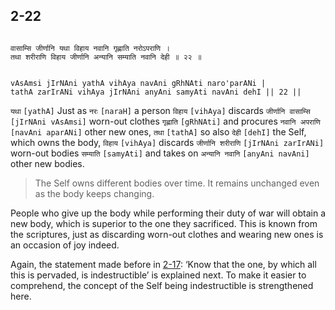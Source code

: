 ## 2-22


```shloka-sa

वासाम्सि जीर्णानि यथा विहाय नवानि गृह्णाति नरोऽपराणि ।
तथा शरीराणि विहाय जीर्णानि अन्यानि सम्याति नवानि देही ॥ २२ ॥

```
```shloka-sa-hk

vAsAmsi jIrNAni yathA vihAya navAni gRhNAti naro'parANi |
tathA zarIrANi vihAya jIrNAni anyAni samyAti navAni dehI || 22 ||

```
`यथा` `[yathA]` Just as `नरः` `[naraH]` a person `विहाय` `[vihAya]` discards `जीर्णानि वासाम्सि` `[jIrNAni vAsAmsi]` worn-out clothes `गृह्णाति` `[gRhNAti]` and procures `नवानि अपराणि` `[navAni aparANi]` other new ones, `तथा` `[tathA]` so also `देही` `[dehI]` the Self, which owns the body, `विहाय` `[vihAya]` discards `जीर्णानि शरीराणि` `[jIrNAni zarIrANi]` worn-out bodies `सम्याति` `[samyAti]` and takes on `अन्यानि नवानि` `[anyAni navAni]` other new bodies.


<a name='applnote_33'></a>
> The Self owns different bodies over time. It remains unchanged even as the body keeps changing.



People who give up the body while performing their duty of war will obtain a new body, which is superior to the one they sacrificed. This is known from the scriptures, just as discarding worn-out clothes and wearing new ones is an occasion of joy indeed.

Again, the statement made before in [2-17](2-17.md): ‘Know that the one, by which all this is pervaded, is indestructible’ is explained next. To make it easier to comprehend, the concept of the Self being indestructible is strengthened here.



